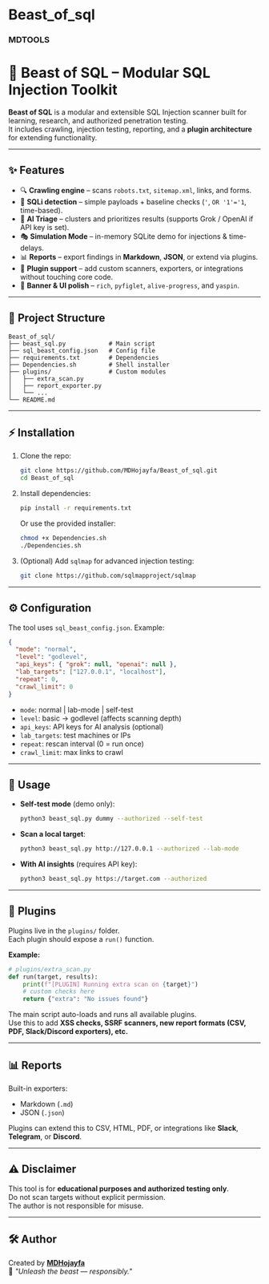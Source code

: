 # Beast_of_sql
### MDTOOLS
# 🐉 Beast of SQL – Modular SQL Injection Toolkit

**Beast of SQL** is a modular and extensible SQL Injection scanner built for learning, research, and authorized penetration testing.  
It includes crawling, injection testing, reporting, and a **plugin architecture** for extending functionality.

---

## ✨ Features

- 🔍 **Crawling engine** – scans `robots.txt`, `sitemap.xml`, links, and forms.
- 💉 **SQLi detection** – simple payloads + baseline checks (`'`, `OR '1'='1`, time-based).
- 🧠 **AI Triage** – clusters and prioritizes results (supports Grok / OpenAI if API key is set).
- 🎭 **Simulation Mode** – in-memory SQLite demo for injections & time-delays.
- 📊 **Reports** – export findings in **Markdown**, **JSON**, or extend via plugins.
- 🔌 **Plugin support** – add custom scanners, exporters, or integrations without touching core code.
- 🎨 **Banner & UI polish** – `rich`, `pyfiglet`, `alive-progress`, and `yaspin`.

---

## 📂 Project Structure

```
Beast_of_sql/
├── beast_sql.py            # Main script
├── sql_beast_config.json   # Config file
├── requirements.txt        # Dependencies
├── Dependencies.sh         # Shell installer
├── plugins/                # Custom modules
│   ├── extra_scan.py
│   ├── report_exporter.py
│   └── ...
└── README.md
```

---

## ⚡ Installation

1. Clone the repo:

   ```bash
   git clone https://github.com/MDHojayfa/Beast_of_sql.git
   cd Beast_of_sql
   ```

2. Install dependencies:

   ```bash
   pip install -r requirements.txt
   ```

   Or use the provided installer:

   ```bash
   chmod +x Dependencies.sh
   ./Dependencies.sh
   ```

3. (Optional) Add `sqlmap` for advanced injection testing:

   ```bash
   git clone https://github.com/sqlmapproject/sqlmap
   ```

---

## ⚙️ Configuration

The tool uses `sql_beast_config.json`. Example:

```json
{
  "mode": "normal",
  "level": "godlevel",
  "api_keys": { "grok": null, "openai": null },
  "lab_targets": ["127.0.0.1", "localhost"],
  "repeat": 0,
  "crawl_limit": 0
}
```

- `mode`: normal | lab-mode | self-test  
- `level`: basic → godlevel (affects scanning depth)  
- `api_keys`: API keys for AI analysis (optional)  
- `lab_targets`: test machines or IPs  
- `repeat`: rescan interval (0 = run once)  
- `crawl_limit`: max links to crawl  

---

## 🚀 Usage

- **Self-test mode** (demo only):

  ```bash
  python3 beast_sql.py dummy --authorized --self-test
  ```

- **Scan a local target**:

  ```bash
  python3 beast_sql.py http://127.0.0.1 --authorized --lab-mode
  ```

- **With AI insights** (requires API key):

  ```bash
  python3 beast_sql.py https://target.com --authorized
  ```

---

## 🔌 Plugins

Plugins live in the `plugins/` folder.  
Each plugin should expose a `run()` function.

**Example:**

```python
# plugins/extra_scan.py
def run(target, results):
    print(f"[PLUGIN] Running extra scan on {target}")
    # custom checks here
    return {"extra": "No issues found"}
```

The main script auto-loads and runs all available plugins.  
Use this to add **XSS checks, SSRF scanners, new report formats (CSV, PDF, Slack/Discord exporters), etc.**

---

## 📊 Reports

Built-in exporters:  
- Markdown (`.md`)  
- JSON (`.json`)  

Plugins can extend this to CSV, HTML, PDF, or integrations like **Slack**, **Telegram**, or **Discord**.

---

## ⚠️ Disclaimer

This tool is for **educational purposes and authorized testing only**.  
Do not scan targets without explicit permission.  
The author is not responsible for misuse.

---

## 🛠️ Author

Created by **[MDHojayfa](https://github.com/MDHojayfa)**  
🐉 *"Unleash the beast — responsibly."*
